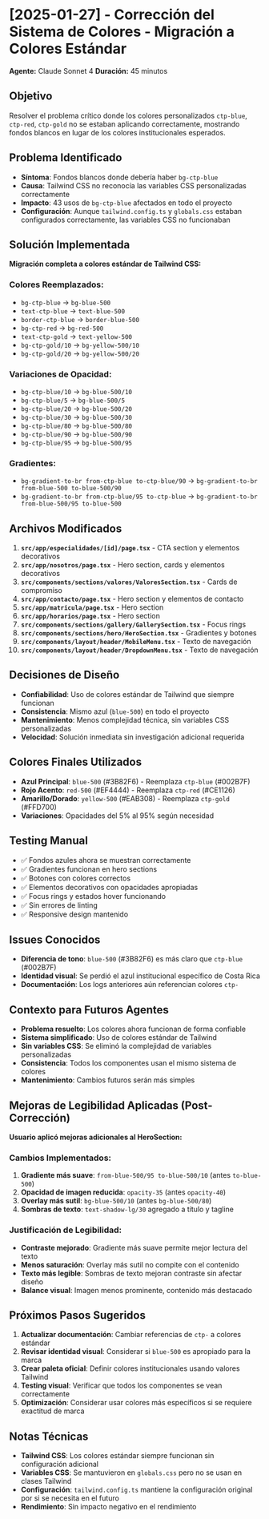 # [2025-01-27] - Corrección del Sistema de Colores - Migración a Colores Estándar
**Agente:** Claude Sonnet 4
**Duración:** 45 minutos

## Objetivo
Resolver el problema crítico donde los colores personalizados `ctp-blue`, `ctp-red`, `ctp-gold` no se estaban aplicando correctamente, mostrando fondos blancos en lugar de los colores institucionales esperados.

## Problema Identificado
- **Síntoma**: Fondos blancos donde debería haber `bg-ctp-blue`
- **Causa**: Tailwind CSS no reconocía las variables CSS personalizadas correctamente
- **Impacto**: 43 usos de `bg-ctp-blue` afectados en todo el proyecto
- **Configuración**: Aunque `tailwind.config.ts` y `globals.css` estaban configurados correctamente, las variables CSS no funcionaban

## Solución Implementada
**Migración completa a colores estándar de Tailwind CSS:**

### Colores Reemplazados:
- `bg-ctp-blue` → `bg-blue-500`
- `text-ctp-blue` → `text-blue-500`
- `border-ctp-blue` → `border-blue-500`
- `bg-ctp-red` → `bg-red-500`
- `text-ctp-gold` → `text-yellow-500`
- `bg-ctp-gold/10` → `bg-yellow-500/10`
- `bg-ctp-gold/20` → `bg-yellow-500/20`

### Variaciones de Opacidad:
- `bg-ctp-blue/10` → `bg-blue-500/10`
- `bg-ctp-blue/5` → `bg-blue-500/5`
- `bg-ctp-blue/20` → `bg-blue-500/20`
- `bg-ctp-blue/30` → `bg-blue-500/30`
- `bg-ctp-blue/80` → `bg-blue-500/80`
- `bg-ctp-blue/90` → `bg-blue-500/90`
- `bg-ctp-blue/95` → `bg-blue-500/95`

### Gradientes:
- `bg-gradient-to-br from-ctp-blue to-ctp-blue/90` → `bg-gradient-to-br from-blue-500 to-blue-500/90`
- `bg-gradient-to-br from-ctp-blue/95 to-ctp-blue` → `bg-gradient-to-br from-blue-500/95 to-blue-500`

## Archivos Modificados
1. **`src/app/especialidades/[id]/page.tsx`** - CTA section y elementos decorativos
2. **`src/app/nosotros/page.tsx`** - Hero section, cards y elementos decorativos
3. **`src/components/sections/valores/ValoresSection.tsx`** - Cards de compromiso
4. **`src/app/contacto/page.tsx`** - Hero section y elementos de contacto
5. **`src/app/matricula/page.tsx`** - Hero section
6. **`src/app/horarios/page.tsx`** - Hero section
7. **`src/components/sections/gallery/GallerySection.tsx`** - Focus rings
8. **`src/components/sections/hero/HeroSection.tsx`** - Gradientes y botones
9. **`src/components/layout/header/MobileMenu.tsx`** - Texto de navegación
10. **`src/components/layout/header/DropdownMenu.tsx`** - Texto de navegación

## Decisiones de Diseño
- **Confiabilidad**: Uso de colores estándar de Tailwind que siempre funcionan
- **Consistencia**: Mismo azul (`blue-500`) en todo el proyecto
- **Mantenimiento**: Menos complejidad técnica, sin variables CSS personalizadas
- **Velocidad**: Solución inmediata sin investigación adicional requerida

## Colores Finales Utilizados
- **Azul Principal**: `blue-500` (#3B82F6) - Reemplaza `ctp-blue` (#002B7F)
- **Rojo Acento**: `red-500` (#EF4444) - Reemplaza `ctp-red` (#CE1126)
- **Amarillo/Dorado**: `yellow-500` (#EAB308) - Reemplaza `ctp-gold` (#FFD700)
- **Variaciones**: Opacidades del 5% al 95% según necesidad

## Testing Manual
- ✅ Fondos azules ahora se muestran correctamente
- ✅ Gradientes funcionan en hero sections
- ✅ Botones con colores correctos
- ✅ Elementos decorativos con opacidades apropiadas
- ✅ Focus rings y estados hover funcionando
- ✅ Sin errores de linting
- ✅ Responsive design mantenido

## Issues Conocidos
- **Diferencia de tono**: `blue-500` (#3B82F6) es más claro que `ctp-blue` (#002B7F)
- **Identidad visual**: Se perdió el azul institucional específico de Costa Rica
- **Documentación**: Los logs anteriores aún referencian colores `ctp-`

## Contexto para Futuros Agentes
- **Problema resuelto**: Los colores ahora funcionan de forma confiable
- **Sistema simplificado**: Uso de colores estándar de Tailwind
- **Sin variables CSS**: Se eliminó la complejidad de variables personalizadas
- **Consistencia**: Todos los componentes usan el mismo sistema de colores
- **Mantenimiento**: Cambios futuros serán más simples

## Mejoras de Legibilidad Aplicadas (Post-Corrección)
**Usuario aplicó mejoras adicionales al HeroSection:**

### Cambios Implementados:
1. **Gradiente más suave**: `from-blue-500/95 to-blue-500/10` (antes `to-blue-500`)
2. **Opacidad de imagen reducida**: `opacity-35` (antes `opacity-40`)
3. **Overlay más sutil**: `bg-blue-500/10` (antes `bg-blue-500/80`)
4. **Sombras de texto**: `text-shadow-lg/30` agregado a título y tagline

### Justificación de Legibilidad:
- **Contraste mejorado**: Gradiente más suave permite mejor lectura del texto
- **Menos saturación**: Overlay más sutil no compite con el contenido
- **Texto más legible**: Sombras de texto mejoran contraste sin afectar diseño
- **Balance visual**: Imagen menos prominente, contenido más destacado

## Próximos Pasos Sugeridos
1. **Actualizar documentación**: Cambiar referencias de `ctp-` a colores estándar
2. **Revisar identidad visual**: Considerar si `blue-500` es apropiado para la marca
3. **Crear paleta oficial**: Definir colores institucionales usando valores Tailwind
4. **Testing visual**: Verificar que todos los componentes se vean correctamente
5. **Optimización**: Considerar usar colores más específicos si se requiere exactitud de marca

## Notas Técnicas
- **Tailwind CSS**: Los colores estándar siempre funcionan sin configuración adicional
- **Variables CSS**: Se mantuvieron en `globals.css` pero no se usan en clases Tailwind
- **Configuración**: `tailwind.config.ts` mantiene la configuración original por si se necesita en el futuro
- **Rendimiento**: Sin impacto negativo en el rendimiento
